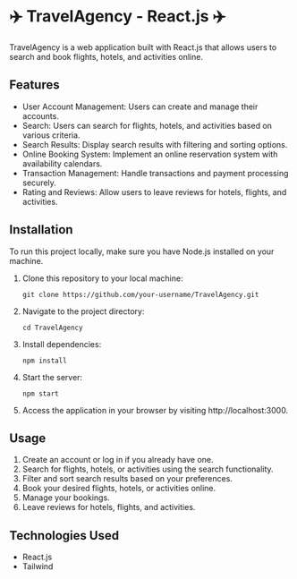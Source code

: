 # ✈️ TravelAgency - React.js ✈️

TravelAgency is a web application built with React.js that allows users to search and book flights, hotels, and activities online.

## Features

- User Account Management: Users can create and manage their accounts.
- Search: Users can search for flights, hotels, and activities based on various criteria.
- Search Results: Display search results with filtering and sorting options.
- Online Booking System: Implement an online reservation system with availability calendars.
- Transaction Management: Handle transactions and payment processing securely.
- Rating and Reviews: Allow users to leave reviews for hotels, flights, and activities.

## Installation

To run this project locally, make sure you have Node.js installed on your machine.

1. Clone this repository to your local machine:

   ```
   git clone https://github.com/your-username/TravelAgency.git
   ```

2. Navigate to the project directory:

   ```
   cd TravelAgency
   ```

3. Install dependencies:

   ```
   npm install
   ```

4. Start the server:

   ```
   npm start
   ```

5. Access the application in your browser by visiting http://localhost:3000.

## Usage

1. Create an account or log in if you already have one.
2. Search for flights, hotels, or activities using the search functionality.
3. Filter and sort search results based on your preferences.
4. Book your desired flights, hotels, or activities online.
5. Manage your bookings.
6. Leave reviews for hotels, flights, and activities.

## Technologies Used

- React.js
- Tailwind
